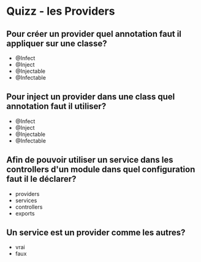 # Quizz - les Providers

## Pour créer un provider quel annotation faut il appliquer sur une classe?
- @Infect
- @Inject
- @Injectable
- @Infectable

## Pour inject un provider dans une class quel annotation faut il utiliser?
- @Infect
- @Inject
- @Injectable
- @Infectable

## Afin de pouvoir utiliser un service dans les controllers d'un module dans quel configuration faut il le déclarer?
- providers
- services
- controllers
- exports

## Un service est un provider comme les autres?
- vrai
- faux
